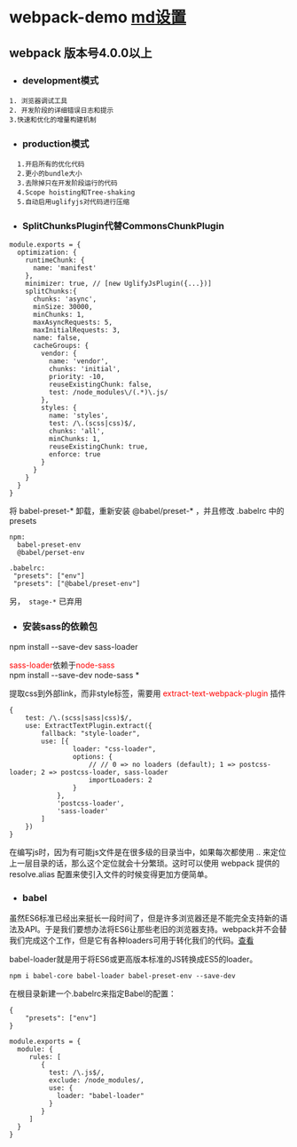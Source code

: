 # webpack-demo   [md设置](https://github.com/guodongxiaren/README/blob/master/README.md) 


## webpack 版本号4.0.0以上

* ### development模式
```
1. 浏览器调试工具
2. 开发阶段的详细错误日志和提示
3.快速和优化的增量构建机制
 ````
* ### production模式
```
  1.开启所有的优化代码
  2.更小的bundle大小
  3.去除掉只在开发阶段运行的代码
  4.Scope hoisting和Tree-shaking
  5.自动启用uglifyjs对代码进行压缩
```
* ### SplitChunksPlugin代替CommonsChunkPlugin
```
module.exports = {
  optimization: {
    runtimeChunk: {
      name: 'manifest'
    },
    minimizer: true, // [new UglifyJsPlugin({...})]
    splitChunks:{
      chunks: 'async',
      minSize: 30000,
      minChunks: 1,
      maxAsyncRequests: 5,
      maxInitialRequests: 3,
      name: false,
      cacheGroups: {
        vendor: {
          name: 'vendor',
          chunks: 'initial',
          priority: -10,
          reuseExistingChunk: false,
          test: /node_modules\/(.*)\.js/
        },
        styles: {
          name: 'styles',
          test: /\.(scss|css)$/,
          chunks: 'all',
          minChunks: 1,
          reuseExistingChunk: true,
          enforce: true
        }
      }
    }
  }
}
```
将 babel-preset-* 卸载，重新安装 @babel/preset-* ，并且修改 .babelrc 中的 presets
```
npm:
  babel-preset-env
  @babel/perset-env

.babelrc:
 "presets": ["env"]
 "presets": ["@babel/preset-env"]
```
另，` stage-*` 已弃用

* ### 安装sass的依赖包

npm install --save-dev sass-loader

<font color=red>sass-loader</font>依赖于<font color=red>node-sass</font><br/>
npm install --save-dev node-sass
*

提取css到外部link，而非style标签，需要用 <font color=red> extract-text-webpack-plugin </font> 插件
```
{
    test: /\.(scss|sass|css)$/,
    use: ExtractTextPlugin.extract({
        fallback: "style-loader",
        use: [{
                loader: "css-loader",
                options: {
                    // // 0 => no loaders (default); 1 => postcss-loader; 2 => postcss-loader, sass-loader
                    importLoaders: 2
                }
            },
            'postcss-loader',
            'sass-loader'
        ]
    })
}
```

 在编写js时，因为有可能js文件是在很多级的目录当中，如果每次都使用 .. 来定位上一层目录的话，那么这个定位就会十分繁琐。这时可以使用 webpack 提供的 resolve.alias 配置来使引入文件的时候变得更加方便简单。
 
 
* ### babel
 
虽然ES6标准已经出来挺长一段时间了，但是许多浏览器还是不能完全支持新的语法及API。于是我们要想办法将ES6让那些老旧的浏览器支持。webpack并不会替我们完成这个工作，但是它有各种loaders可用于转化我们的代码。[查看](https://www.jianshu.com/p/3a13f1b37300)

babel-loader就是用于将ES6或更高版本标准的JS转换成ES5的loader。
```
npm i babel-core babel-loader babel-preset-env --save-dev
```

在根目录新建一个.babelrc来指定Babel的配置：

```
{
    "presets": ["env"]
}
```

```
module.exports = {
  module: {
     rules: [
        { 
          test: /\.js$/, 
          exclude: /node_modules/, 
          use: {
            loader: "babel-loader"
          }
        }
     ]
  }
}
```



